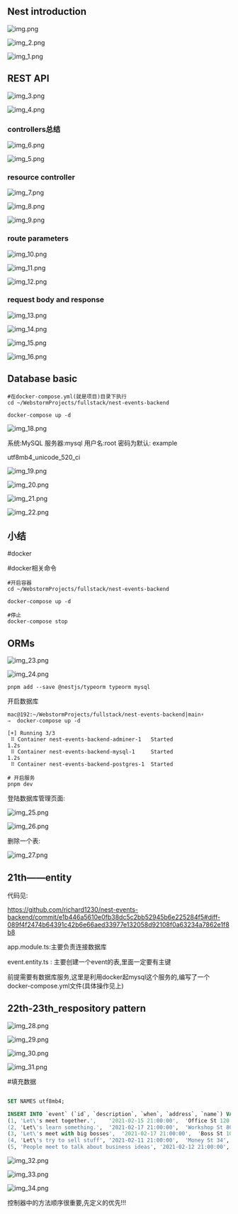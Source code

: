 
## Nest introduction

![img.png](img.png)

![img_2.png](img_2.png)


![img_1.png](img_1.png)


## REST API

![img_3.png](img_3.png)

![img_4.png](img_4.png)

### controllers总结

![img_6.png](img_6.png)

![img_5.png](img_5.png)

### resource controller

![img_7.png](img_7.png)

![img_8.png](img_8.png)


![img_9.png](img_9.png)


### route parameters

![img_10.png](img_10.png)


![img_11.png](img_11.png)

![img_12.png](img_12.png)


### request body and response

![img_13.png](img_13.png)

![img_14.png](img_14.png)

![img_15.png](img_15.png)

![img_16.png](img_16.png)


## Database basic

```shell
#在docker-compose.yml(就是项目)目录下执行
cd ~/WebstormProjects/fullstack/nest-events-backend

docker-compose up -d

```



![img_18.png](img_18.png)

系统:MySQL
服务器:mysql
用户名:root
密码为默认: example

utf8mb4_unicode_520_ci


![img_19.png](img_19.png)

![img_20.png](img_20.png)


![img_21.png](img_21.png)

![img_22.png](img_22.png)


## 小结


#docker

#docker相关命令


```shell
#开启容器
cd ~/WebstormProjects/fullstack/nest-events-backend

docker-compose up -d

#停止
docker-compose stop
```

## ORMs
![img_23.png](img_23.png)


![img_24.png](img_24.png)


```shell
pnpm add --save @nestjs/typeorm typeorm mysql
```

开启数据库

```shell
mac@192:~/WebstormProjects/fullstack/nest-events-backend|main⚡ 
⇒  docker-compose up -d

[+] Running 3/3
 ⠿ Container nest-events-backend-adminer-1   Started                                                                                           1.2s
 ⠿ Container nest-events-backend-mysql-1     Started                                                                                           1.2s
 ⠿ Container nest-events-backend-postgres-1  Started  
 
# 开启服务
pnpm dev

 ```

登陆数据库管理页面:

![img_25.png](img_25.png)



![img_26.png](img_26.png)

删除一个表:

![img_27.png](img_27.png)

## 21th——entity

代码见:

https://github.com/richard1230/nest-events-backend/commit/e1b446a5610e0fb38dc5c2bb52945b6e225284f5#diff-089f4f2474b64391c42b6e66aed33977e132058d92108f0a63234a7862e1f8b8

app.module.ts:主要负责连接数据库

event.entity.ts : 主要创建一个event的表,里面一定要有主键

前提需要有数据库服务,这里是利用docker起mysql这个服务的,编写了一个docker-compose.yml文件(具体操作见上)



## 22th-23th_respository pattern

![img_28.png](img_28.png)

![img_29.png](img_29.png)



![img_30.png](img_30.png)


![img_31.png](img_31.png)

#填充数据

```sql

SET NAMES utf8mb4;

INSERT INTO `event` (`id`, `description`, `when`, `address`, `name`) VALUES
(1,	'Let\'s meet together.',	'2021-02-15 21:00:00',	'Office St 120',	'Team Meetup'),
(2,	'Let\'s learn something.',	'2021-02-17 21:00:00',	'Workshop St 80',	'Workshop'),
(3,	'Let\'s meet with big bosses',	'2021-02-17 21:00:00',	'Boss St 100',	'Strategy Meeting'),
(4,	'Let\'s try to sell stuff',	'2021-02-11 21:00:00',	'Money St 34',	'Sales Pitch'),
(5,	'People meet to talk about business ideas',	'2021-02-12 21:00:00',	'Invention St 123',	'Founders Meeting');
```

![img_32.png](img_32.png)


![img_33.png](img_33.png)

![img_34.png](img_34.png)

控制器中的方法顺序很重要,先定义的优先!!!












